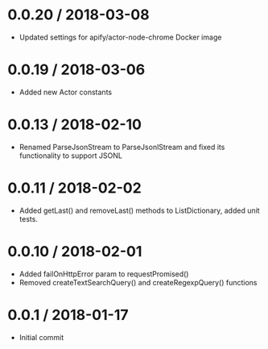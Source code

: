 0.0.20 / 2018-03-08
===================
- Updated settings for apify/actor-node-chrome Docker image

0.0.19 / 2018-03-06
===================
- Added new Actor constants

0.0.13 / 2018-02-10
===================
- Renamed ParseJsonStream to ParseJsonlStream and fixed its functionality to support JSONL

0.0.11 / 2018-02-02
===================
- Added getLast() and removeLast() methods to ListDictionary, added unit tests.

0.0.10 / 2018-02-01
===================
- Added failOnHttpError param to requestPromised()
- Removed createTextSearchQuery() and createRegexpQuery() functions

0.0.1 / 2018-01-17
==================
- Initial commit
